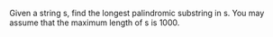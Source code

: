 Given a string s, find the longest palindromic substring in s.
You may assume that the maximum length of s is 1000.